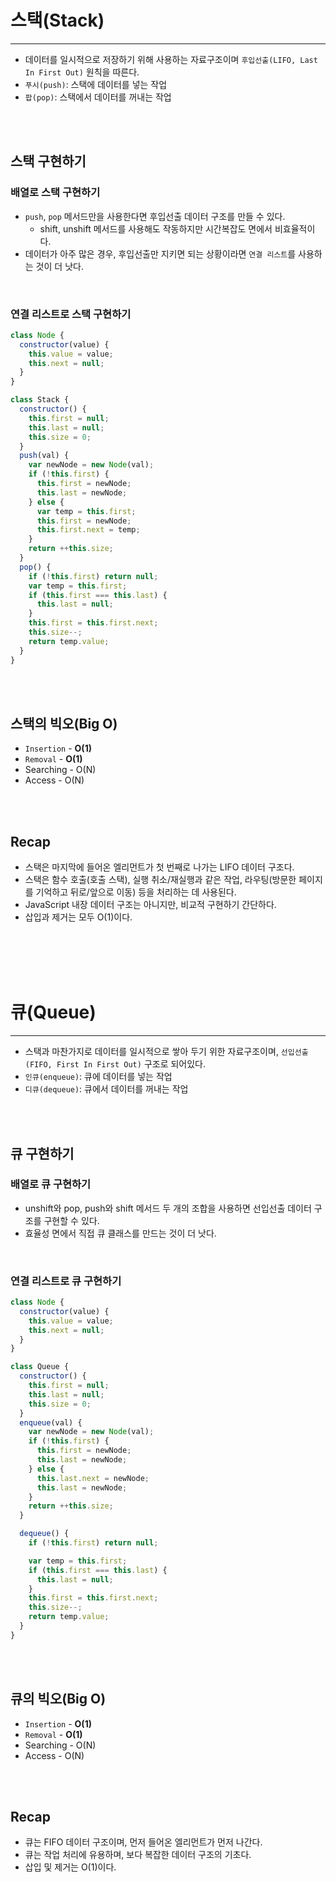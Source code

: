 # 스택(Stack)

---

- 데이터를 일시적으로 저장하기 위해 사용하는 자료구조이며 `후입선출(LIFO, Last In First Out)` 원칙을 따른다.
- `푸시(push)`: 스택에 데이터를 넣는 작업
- `팝(pop)`: 스택에서 데이터를 꺼내는 작업

<br /><br />

## 스택 구현하기

### 배열로 스택 구현하기

- `push`, `pop` 메서드만을 사용한다면 후입선출 데이터 구조를 만들 수 있다.
  - shift, unshift 메서드를 사용해도 작동하지만 시간복잡도 면에서 비효율적이다.
- 데이터가 아주 많은 경우, 후입선출만 지키면 되는 상황이라면 `연결 리스트`를 사용하는 것이 더 낫다.

<br />

### 연결 리스트로 스택 구현하기

```jsx
class Node {
  constructor(value) {
    this.value = value;
    this.next = null;
  }
}

class Stack {
  constructor() {
    this.first = null;
    this.last = null;
    this.size = 0;
  }
  push(val) {
    var newNode = new Node(val);
    if (!this.first) {
      this.first = newNode;
      this.last = newNode;
    } else {
      var temp = this.first;
      this.first = newNode;
      this.first.next = temp;
    }
    return ++this.size;
  }
  pop() {
    if (!this.first) return null;
    var temp = this.first;
    if (this.first === this.last) {
      this.last = null;
    }
    this.first = this.first.next;
    this.size--;
    return temp.value;
  }
}
```

<br /><br />

## 스택의 빅오(Big O)

- `Insertion` - **O(1)**
- `Removal` - **O(1)**
- Searching - O(N)
- Access - O(N)

<br /><br />

## Recap

- 스택은 마지막에 들어온 엘리먼트가 첫 번째로 나가는 LIFO 데이터 구조다.
- 스택은 함수 호출(호출 스택), 실행 취소/재실행과 같은 작업, 라우팅(방문한 페이지를 기억하고 뒤로/앞으로 이동) 등을 처리하는 데 사용된다.
- JavaScript 내장 데이터 구조는 아니지만, 비교적 구현하기 간단하다.
- 삽입과 제거는 모두 O(1)이다.

<br /><br /><br /><br />

# 큐(Queue)

---

- 스택과 마찬가지로 데이터를 일시적으로 쌓아 두기 위한 자료구조이며, `선입선출(FIFO, First In First Out)` 구조로 되어있다.
- `인큐(enqueue)`: 큐에 데이터를 넣는 작업
- `디큐(dequeue)`: 큐에서 데이터를 꺼내는 작업

<br /><br />

## 큐 구현하기

### 배열로 큐 구현하기

- unshift와 pop, push와 shift 메서드 두 개의 조합을 사용하면 선입선출 데이터 구조를 구현할 수 있다.
- 효율성 면에서 직접 큐 클래스를 만드는 것이 더 낫다.

<br />

### 연결 리스트로 큐 구현하기

```jsx
class Node {
  constructor(value) {
    this.value = value;
    this.next = null;
  }
}

class Queue {
  constructor() {
    this.first = null;
    this.last = null;
    this.size = 0;
  }
  enqueue(val) {
    var newNode = new Node(val);
    if (!this.first) {
      this.first = newNode;
      this.last = newNode;
    } else {
      this.last.next = newNode;
      this.last = newNode;
    }
    return ++this.size;
  }

  dequeue() {
    if (!this.first) return null;

    var temp = this.first;
    if (this.first === this.last) {
      this.last = null;
    }
    this.first = this.first.next;
    this.size--;
    return temp.value;
  }
}
```

<br /><br />

## 큐의 빅오(Big O)

- `Insertion` - **O(1)**
- `Removal` - **O(1)**
- Searching - O(N)
- Access - O(N)

<br /><br />

## Recap

- 큐는 FIFO 데이터 구조이며, 먼저 들어온 엘리먼트가 먼저 나간다.
- 큐는 작업 처리에 유용하며, 보다 복잡한 데이터 구조의 기초다.
- 삽입 및 제거는 O(1)이다.
